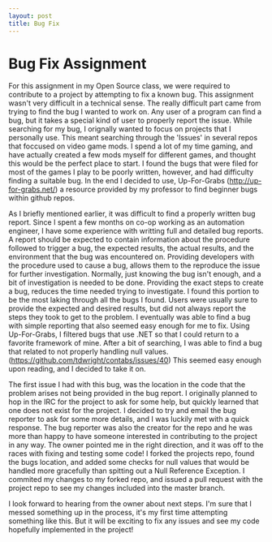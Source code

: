 ```yaml
---
layout: post
title: Bug Fix
---
```


# Bug Fix Assignment
For this assignment in my Open Source class, we were required to contribute to a project by attempting to fix a known bug. This assignment 
wasn't very difficult in a technical sense. The really difficult part came from trying to find the bug I wanted to work on. Any user of a 
program can find a bug, but it takes a special kind of user to properly report the issue. While searching for my bug, I orignally wanted 
to focus on projects that I personally use. This meant searching through the 'Issues' in several repos that foccused on video game mods.
I spend a lot of my time gaming, and have actually created a few mods myself for different games, and thought this would be the perfect place
to start. I found the bugs that were filed for most of the games I play to be poorly written, however, and had difficulty finding a suitable bug.
In the end I decided to use, Up-For-Grabs (http://up-for-grabs.net/) a resource provided by my professor to find beginner bugs within github repos.

As I briefly mentioned earlier, it was difficult to find a properly written bug report. Since I spent a few months on co-op working as an
automation engineer, I have some experience with writting full and detailed bug reports. A report should be expected to contain information
about the procedure followed to trigger a bug, the expected results, the actual results, and the environment that the bug was encountered on.
Providing developers with the procedure used to cause a bug, allows them to the reproduce the issue for further investigation. Normally, just
knowing the bug isn't enough, and a bit of investigation is needed to be done. Providing the exact steps to create a bug, reduces the time needed
trying to investigate. I found this portion to be the most laking through all the bugs I found. Users were usually sure to provide the expected
and desired results, but did not always report the steps they took to get to the problem. I eventually was able to find a bug with simple reporting
that also seemed easy enough for me to fix. Using Up-For-Grabs, I filtered bugs that use .NET so that I could return to a favorite framework of mine.
After a bit of searching, I was able to find a bug that related to not properly handling null values.(https://github.com/tdwright/contabs/issues/40)
This seemed easy enough upon reading, and I decided to take it on.  

The first issue I had with this bug, was the location in the code that the problem arises not being provided in the bug report. I originally planned
to hop in the IRC for the project to ask for some help, but quickly learned that one does not exist for the project. I decided to try and email
the bug reporter to ask for some more details, and I was luckily met with a quick response. The bug reporter was also the creator for the repo
and he was more than happy to have someone interested in contributing to the project in any way. The owner pointed me in the right direction,
and it was off to the races with fixing and testing some code! I forked the projects repo, found the bugs location, and added some
checks for null values that would be handled more gracefully than spitting out a Null Reference Exception. I commited my changes to my forked
repo, and issued a pull request with the project repo to see my changes included into the master branch. 

I look forward to hearing from the owner about next steps. I'm sure that I messed something up in the process, it's my first time
attempting something like this. But it will be exciting to fix any issues and see my code hopefully implemented in the project!
